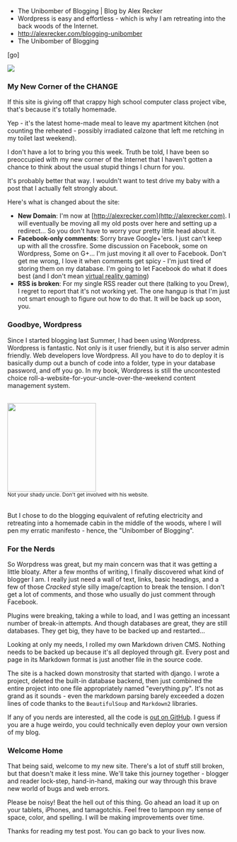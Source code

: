 * The Unibomber of Blogging | Blog by Alex Recker
* Wordpress is easy and effortless - which is why I am retreating into the back woods of the Internet.
* http://alexrecker.com/blogging-unibomber
* The Unibomber of Blogging

[go]

![](http://www.agaritacreek.com/_Images/content/cabin-banner.jpg)

### My New Corner of the CHANGE
If this site is giving off that crappy high school computer class project vibe, that's because it's totally homemade.

Yep - it's the latest home-made meal to leave my apartment kitchen (not counting the reheated - possibly
irradiated calzone that left me retching in my toilet last weekend).

I don't have a lot to bring you this week.  Truth be told, I have been so preoccupied with my new corner of the Internet
that I haven't gotten a chance to think about the usual stupid things I churn for you.

It's probably better that way.  I wouldn't want to test drive my baby with a post that I actually felt strongly about.

Here's what is changed about the site:

* **New Domain**: I'm now at [http://alexrecker.com](http://alexrecker.com).  I will eventually be moving all my old posts over here and setting up a redirect...
So you don't have to worry your pretty little head about it.
* **Facebook-only comments**: Sorry brave Google+'ers.   I just can't keep up with all the crossfire.  Some discussion on Facebook, some on Wordpress,
Some on G+... I'm just moving it all over to Facebook.  Don't get me wrong, I love it when comments get spicy - I'm just tired of storing them on my database.
I'm going to let Facebook do what it does best (and I don't mean [virtual reality gaming](https://www.facebook.com/zuck/posts/10101319050523971))
* **RSS is broken**: For my single RSS reader out there (talking to you Drew), I regret to report that it's not working yet.
The one hangup is that I'm just not smart enough to figure out how to do that.  It will be back up soon, you.


### Goodbye, Wordpress
Since I started blogging last Summer, I had been using Wordpress.  Wordpress is fantastic.  Not only is it user friendly, but it is also server admin
friendly.  Web developers love Wordpress.  All you have to do to deploy it is basically dump out a bunch of code into a folder, type in your database password,
and off you go.  In my book, Wordpress is still the uncontested choice roll-a-website-for-your-uncle-over-the-weekend content management system.

<br/>
<div class="row text-center">
<img src="http://2.bp.blogspot.com/-0Xm6_Mhp16I/TcenBY6X2vI/AAAAAAAAAJg/tZuwBK1RiWE/s1600/pedo-smile.png" height="200"/>
<br>
<small>Not your shady uncle.  Don't get involved with his website.</small>
<br/><br/>
</div>


But I chose to do the blogging equivalent of refuting electricity and retreating into a homemade cabin in the middle of the woods, where
I will pen my erratic manifesto - hence, the "Unibomber of Blogging".

### For the Nerds
So Worpdress was great, but my main concern was that it was getting a little bloaty.  After a few months of writing, I finally discovered what
kind of blogger I am.  I really just need a wall of text, links, basic headings, and a few of those *Cracked* style silly image/caption to break the tension.
I don't get a lot of comments, and those who usually do just comment through Facebook.

Plugins were breaking, taking a while to load, and I was getting an incessant number of break-in attempts.  And though databases are great, they are still databases.
They get big, they have to be backed up and restarted...

Looking at only my needs, I rolled my own Markdown driven CMS.  Nothing needs to be backed up because it's all deployed through git.  Every post and page in its
Markdown format is just another file in the source code.

The site is a hacked down monstrosity that started with django.  I wrote a project, deleted the built-in database backend, then just combined the entire project
into one file appropriately named "everything.py".  It's not as grand as it sounds - even the markdown parsing barely exceeded a dozen lines of code thanks to the
```BeautifulSoup``` and ```Markdown2``` libraries.

If any of you nerds are interested, all the code is [out on GitHub](http://github.com/arecker/Blog).  I guess if you are a huge weirdo, you could technically even
deploy your own version of my blog.

### Welcome Home
That being said, welcome to my new site.  There's a lot of stuff still broken, but that doesn't make it less mine.
We'll take this journey together - blogger and reader lock-step, hand-in-hand, making our way through this brave new world
of bugs and web errors.

Please be noisy!  Beat the hell out of this thing.  Go ahead an load it up on your tablets, iPhones, and tamagotchis.  Feel free to lampoon my sense of space, color, 
and spelling.  I will be making improvements over time.

Thanks for reading my test post.  You can go back to your lives now.
